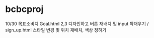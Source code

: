 # bcbcproj
10/30 목표소비치 Goal.html 2,3 디자인하고 버튼 재배치 및 input 꽉채우기
/
sign_up.html 스타일 변경 및 위치 재배치,  색상 정하기
